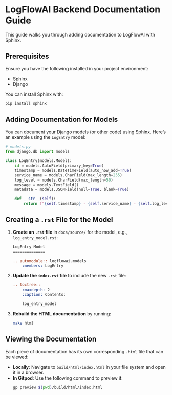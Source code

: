 # LogFlowAI Backend Documentation Guide

This guide walks you through adding documentation to LogFlowAI with Sphinx.

## Prerequisites

Ensure you have the following installed in your project environment:

- Sphinx
- Django

You can install Sphinx with:

```bash
pip install sphinx
```

## Adding Documentation for Models

You can document your Django models (or other code) using Sphinx. Here’s an example using the `LogEntry` model:

```python
# models.py
from django.db import models

class LogEntry(models.Model):
    id = models.AutoField(primary_key=True)
    timestamp = models.DateTimeField(auto_now_add=True)
    service_name = models.CharField(max_length=255)
    log_level = models.CharField(max_length=50)
    message = models.TextField()
    metadata = models.JSONField(null=True, blank=True)

    def __str__(self):
        return f"{self.timestamp} - {self.service_name} - {self.log_level}"
```

## Creating a `.rst` File for the Model

1. **Create an `.rst` file** in `docs/source/` for the model, e.g., `log_entry_model.rst`:

   ```rst
   LogEntry Model
   ==============

   .. automodule:: logflowai.models
       :members: LogEntry
   ```

2. **Update the `index.rst` file** to include the new `.rst` file:

   ```rst
   .. toctree::
       :maxdepth: 2
       :caption: Contents:

       log_entry_model
   ```

3. **Rebuild the HTML documentation** by running:

   ```bash
   make html
   ```

## Viewing the Documentation

Each piece of documentation has its own corresponding `.html` file that can be viewed:

- **Locally**: Navigate to `build/html/index.html` in your file system and open it in a browser.
- **In Gitpod**: Use the following command to preview it:
  ```bash
  gp preview $(pwd)/build/html/index.html
  ```